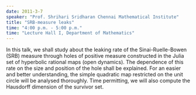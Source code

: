 ```yaml
---
date: 2011-3-7
speaker: "Prof. Shrihari Sridharan Chennai Mathematical Institute"
title: "SRB-measure leaks"
time: "4:00 p.m. - 5:00 p.m." 
time: "Lecture Hall I, Department of Mathematics"
---
```

In this talk, we shall study about the leaking rate of the Sinai-Ruelle-Bowen (SRB) measure through holes of positive measure constructed in the Julia set of hyperbolic rational maps (open dynamics). The dependence of this rate on the size and position of the hole shall be explained. For an easier and better understanding, the simple quadratic map restricted on the unit circle will be analysed thoroughly. Time permitting, we will also compute the Hausdorff dimension of the survivor set.
